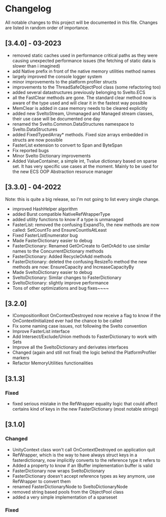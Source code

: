 # Changelog
All notable changes to this project will be documented in this file. Changes are listed in random order of importance.

## [3.4.0] - 03-2023

* removed static caches used in performance critical paths as they were causing unexpected performance issues (the fetching of static data is slower than i imagined)
* add Native prefix in front of the native memory utilities method names
* largely improved the console logger system
* minor improvements to the platform profiler structs
* improvements to the ThreadSafeObjectPool class (some refactoring too)
* added several datastructures previously belonging to Svelto.ECS
* all the FastClear methods are gone. The standard clear method now is aware of the type used and will clear it in the fastest way possible
* MemClear is added in case memory needs to be cleared explicitly
* added new SveltoStream, Unmanaged and Managed stream classes, their use case will be documented one day
* renamed the Svelto.Common.DataStructures namespace to Svelto.DataStructures
* added FixedTypedArray* methods. Fixed size arrays embedded in structs are now possible
* FasterList extension to convert to Span and ByteSpan
* Fix reported bugs
* Minor Svelto Dictionary improvements
* Added ValueContainer, a simple int, Tvalue dictionary based on sparse set. It has very specific use cases at the moment. Mainly to be used for the new ECS OOP Abstraction resoruce manager


## [3.3.0] - 04-2022

Note: this is quite a big release, so I'm not going to list every single change.

* improved HashHelper algorithm
* added Burst compatible NativeRefWrapperType
* added utility functions to know if a type is unmanaged
* FasterList: removed the confusing ExpandTo, the new methods are now called: SetCountTo and EnsureCountIsAtLeast
* Fixed FasterListEnumerator bug
* Made FasterDictionary easier to debug
* FasterDictionary: Renamed GetOrCreate to GetOrAdd to use similar names to the ConcurrentDictionary methods
* FasterDictionary: Added RecycleOrAdd methods
* FasterDictionary: deleted the confusing ResizeTo method the new methods are now: EnsureCapacity and IncreaseCapacityBy
* Made SveltoDictionary easier to debug
* SveltoDictionary: Similar changes to FasterDictionary
* SveltoDictionary: slightly improve performance
* Tons of other optimizations and bug fixes~~~~

## [3.2.0]

* ICompositionRoot OnContextDestroyed now receive a flag to know if the OnContextInitialized ever had the chance to be called
* Fix some naming case issues, not following the Svelto convention
* Improve FasterList interface
* Add Intersect/Exclude/Union methods to FasterDictionary to work with Sets
* Improve all the SveltoDictionary and derivates interfaces
* Changed (again and still not final) the logic behind the PlatformProfiler markers
* Refactor MemoryUtilities functionalities

## [3.1.3]

### Fixed

* fixed serious mistake in the RefWrapper equality logic that could affect certains kind of keys in the new FasterDictionary (most notable strings)

## [3.1.0]

### Changed

* UnityContext class won't call OnContextDestroyed on application quit
* RefWrapper, which is the way to have always struct keys in a fasterdictionary, now implicitly converts to the reference type it refers to
* Added a property to know if an IBuffer implementation buffer is valid
* FasterDictionary now wraps SveltoDictionary
* FasterDictionary doesn't accept reference types as key anymore, use RefWrapper to convert them
* renamed FasterDictionaryNode to SveltoDictionaryNode
* removed string based pools from the ObjectPool class
* added a very simple implementation of a sparseset

### Fixed

